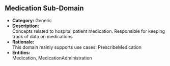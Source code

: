 ## Medication Sub-Domain


- **Category:** Generic
- **Description:**  
  Concepts related to hospital patient medication. Responsible for keeping track of data on medications.
- **Rationale:**  
  This domain mainly supports use cases: PrescribeMedication
- **Entities:**  
  Medication, MedicationAdministration